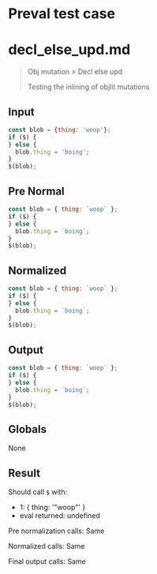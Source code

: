 # Preval test case

# decl_else_upd.md

> Obj mutation > Decl else upd
>
> Testing the inlining of objlit mutations

## Input

`````js filename=intro
const blob = {thing: 'woop'};
if ($) {
} else {
  blob.thing = 'boing';
}
$(blob);
`````

## Pre Normal

`````js filename=intro
const blob = { thing: `woop` };
if ($) {
} else {
  blob.thing = `boing`;
}
$(blob);
`````

## Normalized

`````js filename=intro
const blob = { thing: `woop` };
if ($) {
} else {
  blob.thing = `boing`;
}
$(blob);
`````

## Output

`````js filename=intro
const blob = { thing: `woop` };
if ($) {
} else {
  blob.thing = `boing`;
}
$(blob);
`````

## Globals

None

## Result

Should call `$` with:
 - 1: { thing: '"woop"' }
 - eval returned: undefined

Pre normalization calls: Same

Normalized calls: Same

Final output calls: Same
